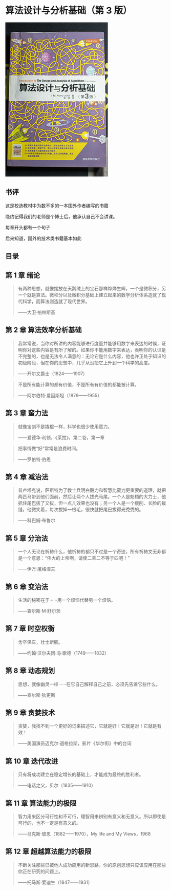 # 算法设计与分析基础（第 3 版）

<img src='./IMG_6229.jpg'/>

## 书评

这是校选教材中为数不多的一本国外作者编写的书籍

隐约记得我们的老师是个博士后，他承认自己不会讲课。

每章开头都有一个句子

后来知道，国外的技术类书籍基本如此

## 目录

## 第 1 章 绪论

> 有两种思想，就像摆放在天鹅绒上的宝石那样烨烨生辉，一个是微积分，另一个就是算法。微积分以及微积分基础上建立起来的数学分析体系造就了现代科学，而算法则造就了现代世界。
> 
> ——大卫·柏林斯基

## 第 2 章 算法效率分析基础

> 我常常说，当你对所讲的内容能够进行度量并能够用数字来表达的时候，证明你对这些内容是有所了解的。如果你不能用数字来表达，表明你的认识是不完整的，也是无法令人满意的：无论它是什么内容，他也许正处于知识的初级阶段，但在你的思想中，几乎从没把它上升到一个科学的高度。
> 
> ——开尔文爵士（1824——1907）

> 不是所有能计算的都有价值，不是所有有价值的都能被计算。
>
> ——阿尔伯特·爱因斯坦（1879——1955）


## 第 3 章 蛮力法
> 就像宝剑不是撬棍一样，科学也很少使用蛮力。
> 
> ——爱德华·利顿，《莱拉》，第二卷，第一章

> 把事情做“好”常常是浪费时间。
> 
> ——罗伯特·伯恩

## 第 4 章 减治法

> 普卢塔克说，萨斯特为了教士兵明白毅力和智慧比蛮力更重要的道理，就把两匹马带到他们面前，然后让两个人拔光马尾。一个人是魁梧的大力士，他抓住尾巴拔了又拔，但一点儿效果也没有；另一个人是一个瘦削、长脸的裁缝，他微笑着，每次拔掉一根毛，很快就把尾巴拔得光秃秃的。
> 
> ——科巴姆·布鲁尔

## 第 5 章 分治法

> 一个人无论在祈祷什么，他祈祷的都只不过是一个奇迹，所有祈祷文无非都是一个意思：“伟大的上帝啊，请使二乘二不等于四吧！”
> 
> ——伊万·屠格涅夫

## 第 6 章 变治法

> 生活的秘密在于······用一个烦恼代替另一个烦恼。
> 
> ——查尔斯·M·舒尔茨

## 第 7 章 时空权衡

> 舍卒保车，壮士断腕。
> 
> ——约翰·沃尔夫冈·冯·歌德（1749——1832）


## 第 8 章 动态规划

> 思想，就像幽灵一样······在它自己解释自己之前，必须先告诉它些什么。
> 
> ——查尔斯·狄更斯

## 第 9 章 贪婪技术

> 贪婪，我找不到一个更好的词来描述它，它就是好！它就是对！它就是有效！
> 
> ——美国演员迈克尔·道格拉斯，影片《华尔街》中的台词

## 第 10 章 迭代改进

> 只有将成功建立在稳定增长的基础上，才能成为最终的胜利者。
> 
> ——电话之父，贝尔（1835——1910）

## 第 11 章 算法能力的极限

> 智力用来区分可行性和不可行，理智用来辨别有意义和无意义。所以即使是可行的，也不一定是有意义的。
> 
> ——马克斯·玻恩（1882——1970），My life and My Views，1968

## 第 12 章 超越算法能力的极限

> 不断关注那些已被他人成功应用的新思路，你的原创思想只应该应用在那些你正在研究的问题上。
> 
> ——托马斯·爱迪生（1847——1931）